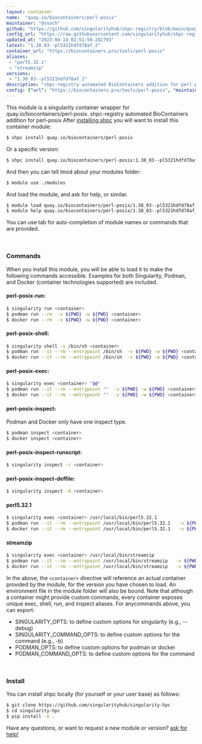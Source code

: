 ```yaml
---
layout: container
name:  "quay.io/biocontainers/perl-posix"
maintainer: "@vsoch"
github: "https://github.com/singularityhub/shpc-registry/blob/main/quay.io/biocontainers/perl-posix/container.yaml"
config_url: "https://raw.githubusercontent.com/singularityhub/shpc-registry/main/quay.io/biocontainers/perl-posix/container.yaml"
updated_at: "2023-04-14 02:51:50.282793"
latest: "1.38_03--pl5321hdfd78af_2"
container_url: "https://biocontainers.pro/tools/perl-posix"
aliases:
 - "perl5.32.1"
 - "streamzip"
versions:
 - "1.38_03--pl5321hdfd78af_2"
description: "shpc-registry automated BioContainers addition for perl-posix"
config: {"url": "https://biocontainers.pro/tools/perl-posix", "maintainer": "@vsoch", "description": "shpc-registry automated BioContainers addition for perl-posix", "latest": {"1.38_03--pl5321hdfd78af_2": "sha256:78b75e0d593264337c16a32edb53d14cb9c8cf84fb284f2f6b4c2f1671fa09f9"}, "tags": {"1.38_03--pl5321hdfd78af_2": "sha256:78b75e0d593264337c16a32edb53d14cb9c8cf84fb284f2f6b4c2f1671fa09f9"}, "docker": "quay.io/biocontainers/perl-posix", "aliases": {"perl5.32.1": "/usr/local/bin/perl5.32.1", "streamzip": "/usr/local/bin/streamzip"}}
---
```


This module is a singularity container wrapper for quay.io/biocontainers/perl-posix.
shpc-registry automated BioContainers addition for perl-posix
After [installing shpc](#install) you will want to install this container module:


```bash
$ shpc install quay.io/biocontainers/perl-posix
```

Or a specific version:

```bash
$ shpc install quay.io/biocontainers/perl-posix:1.38_03--pl5321hdfd78af_2
```

And then you can tell lmod about your modules folder:

```bash
$ module use ./modules
```

And load the module, and ask for help, or similar.

```bash
$ module load quay.io/biocontainers/perl-posix/1.38_03--pl5321hdfd78af_2
$ module help quay.io/biocontainers/perl-posix/1.38_03--pl5321hdfd78af_2
```

You can use tab for auto-completion of module names or commands that are provided.

<br>

### Commands

When you install this module, you will be able to load it to make the following commands accessible.
Examples for both Singularity, Podman, and Docker (container technologies supported) are included.

#### perl-posix-run:

```bash
$ singularity run <container>
$ podman run --rm  -v ${PWD} -w ${PWD} <container>
$ docker run --rm  -v ${PWD} -w ${PWD} <container>
```

#### perl-posix-shell:

```bash
$ singularity shell -s /bin/sh <container>
$ podman run --it --rm --entrypoint /bin/sh  -v ${PWD} -w ${PWD} <container>
$ docker run --it --rm --entrypoint /bin/sh  -v ${PWD} -w ${PWD} <container>
```

#### perl-posix-exec:

```bash
$ singularity exec <container> "$@"
$ podman run --it --rm --entrypoint ""  -v ${PWD} -w ${PWD} <container> "$@"
$ docker run --it --rm --entrypoint ""  -v ${PWD} -w ${PWD} <container> "$@"
```

#### perl-posix-inspect:

Podman and Docker only have one inspect type.

```bash
$ podman inspect <container>
$ docker inspect <container>
```

#### perl-posix-inspect-runscript:

```bash
$ singularity inspect -r <container>
```

#### perl-posix-inspect-deffile:

```bash
$ singularity inspect -d <container>
```


#### perl5.32.1

```bash
$ singularity exec <container> /usr/local/bin/perl5.32.1
$ podman run --it --rm --entrypoint /usr/local/bin/perl5.32.1   -v ${PWD} -w ${PWD} <container> -c " $@"
$ docker run --it --rm --entrypoint /usr/local/bin/perl5.32.1   -v ${PWD} -w ${PWD} <container> -c " $@"
```


#### streamzip

```bash
$ singularity exec <container> /usr/local/bin/streamzip
$ podman run --it --rm --entrypoint /usr/local/bin/streamzip   -v ${PWD} -w ${PWD} <container> -c " $@"
$ docker run --it --rm --entrypoint /usr/local/bin/streamzip   -v ${PWD} -w ${PWD} <container> -c " $@"
```



In the above, the `<container>` directive will reference an actual container provided
by the module, for the version you have chosen to load. An environment file in the
module folder will also be bound. Note that although a container
might provide custom commands, every container exposes unique exec, shell, run, and
inspect aliases. For anycommands above, you can export:

 - SINGULARITY_OPTS: to define custom options for singularity (e.g., --debug)
 - SINGULARITY_COMMAND_OPTS: to define custom options for the command (e.g., -b)
 - PODMAN_OPTS: to define custom options for podman or docker
 - PODMAN_COMMAND_OPTS: to define custom options for the command

<br>

### Install

You can install shpc locally (for yourself or your user base) as follows:

```bash
$ git clone https://github.com/singularityhub/singularity-hpc
$ cd singularity-hpc
$ pip install -e .
```

Have any questions, or want to request a new module or version? [ask for help!](https://github.com/singularityhub/singularity-hpc/issues)